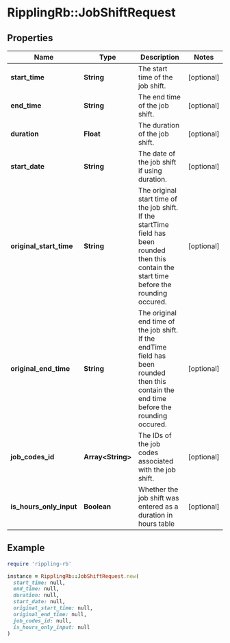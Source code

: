 # RipplingRb::JobShiftRequest

## Properties

| Name | Type | Description | Notes |
| ---- | ---- | ----------- | ----- |
| **start_time** | **String** | The start time of the job shift. | [optional] |
| **end_time** | **String** | The end time of the job shift. | [optional] |
| **duration** | **Float** | The duration of the job shift. | [optional] |
| **start_date** | **String** | The date of the job shift if using duration. | [optional] |
| **original_start_time** | **String** | The original start time of the job shift. If the startTime field has been rounded then this contain the start time before the rounding occured. | [optional] |
| **original_end_time** | **String** | The original end time of the job shift. If the endTime field has been rounded then this contain the end time before the rounding occured. | [optional] |
| **job_codes_id** | **Array&lt;String&gt;** | The IDs of the job codes associated with the job shift. | [optional] |
| **is_hours_only_input** | **Boolean** | Whether the job shift was entered as a duration in hours table | [optional] |

## Example

```ruby
require 'rippling-rb'

instance = RipplingRb::JobShiftRequest.new(
  start_time: null,
  end_time: null,
  duration: null,
  start_date: null,
  original_start_time: null,
  original_end_time: null,
  job_codes_id: null,
  is_hours_only_input: null
)
```

